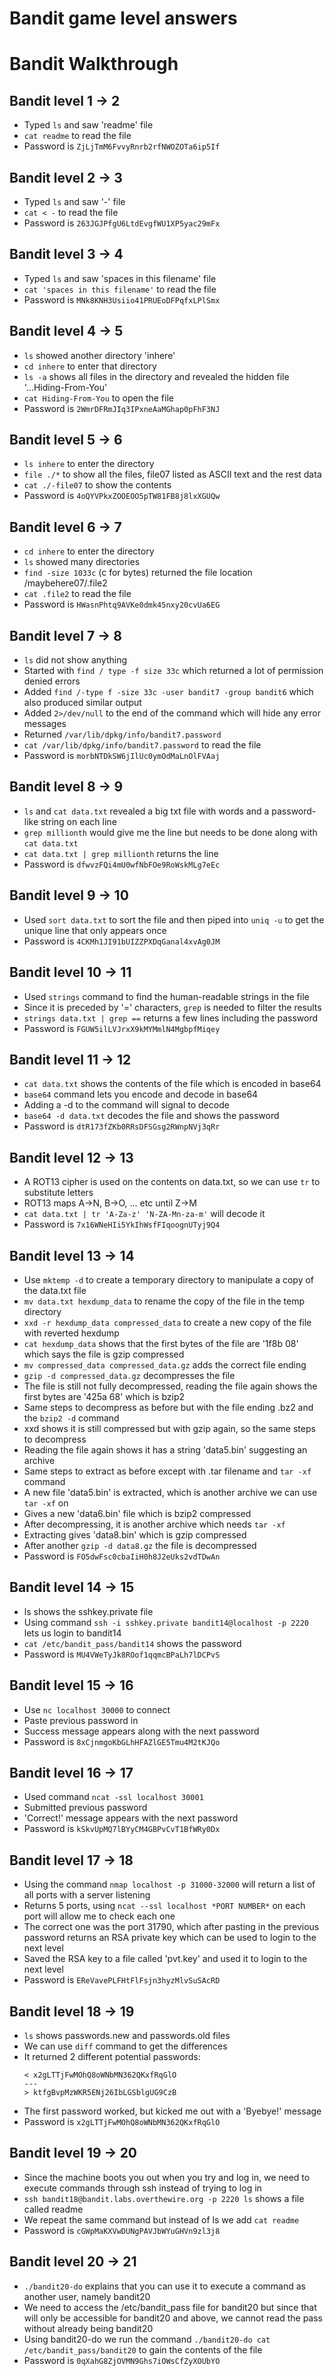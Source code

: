 # Bandit game level answers

# Bandit Walkthrough

## Bandit level 1 -> 2
- Typed `ls` and saw 'readme' file
- `cat readme` to read the file
- Password is `ZjLjTmM6FvvyRnrb2rfNWOZOTa6ip5If`

## Bandit level 2 -> 3
- Typed `ls` and saw '-' file
- `cat < -` to read the file
- Password is `263JGJPfgU6LtdEvgfWU1XP5yac29mFx`

## Bandit level 3 -> 4
- Typed `ls` and saw 'spaces in this filename' file
- `cat 'spaces in this filename'` to read the file
- Password is `MNk8KNH3Usiio41PRUEoDFPqfxLPlSmx`

## Bandit level 4 -> 5
- `ls` showed another directory 'inhere'
- `cd inhere` to enter that directory
- `ls -a` shows all files in the directory and revealed the hidden file '...Hiding-From-You'
- `cat Hiding-From-You` to open the file
- Password is `2WmrDFRmJIq3IPxneAaMGhap0pFhF3NJ`

## Bandit level 5 -> 6
- `ls inhere` to enter the directory
- `file ./*` to show all the files, file07 listed as ASCII text and the rest data
- `cat ./-file07` to show the contents
- Password is `4oQYVPkxZOOEOO5pTW81FB8j8lxXGUQw`

## Bandit level 6 -> 7
- `cd inhere` to enter the directory
- `ls` showed many directories
- `find -size 1033c` (c for bytes) returned the file location /maybehere07/.file2
- `cat .file2` to read the file
- Password is `HWasnPhtq9AVKe0dmk45nxy20cvUa6EG`

## Bandit level 7 -> 8
- `ls` did not show anything
- Started with `find / type -f size 33c` which returned a lot of permission denied errors
- Added `find /-type f -size 33c -user bandit7 -group bandit6` which also produced similar output
- Added `2>/dev/null` to the end of the command which will hide any error messages 
- Returned `/var/lib/dpkg/info/bandit7.password`
- `cat /var/lib/dpkg/info/bandit7.password` to read the file
- Password is `morbNTDkSW6jIlUc0ymOdMaLnOlFVAaj`

## Bandit level 8 -> 9
- `ls` and `cat data.txt` revealed a big txt file with words and a password-like string on each line
- `grep millionth` would give me the line but needs to be done along with `cat data.txt`
- `cat data.txt | grep millionth` returns the line
- Password is `dfwvzFQi4mU0wfNbFOe9RoWskMLg7eEc`

## Bandit level 9 -> 10
- Used `sort data.txt` to sort the file and then piped into `uniq -u` to get the unique line that only appears once
- Password is `4CKMh1JI91bUIZZPXDqGanal4xvAg0JM`

## Bandit level 10 -> 11
- Used `strings` command to find the human-readable strings in the file
- Since it is preceded by '=' characters, `grep` is needed to filter the results
- `strings data.txt | grep ==` returns a few lines including the password
- Password is `FGUW5ilLVJrxX9kMYMmlN4MgbpfMiqey`

## Bandit level 11 -> 12
- `cat data.txt` shows the contents of the file which is encoded in base64
- `base64` command lets you encode and decode in base64
- Adding a -d to the command will signal to decode
- `base64 -d data.txt` decodes the file and shows the password
- Password is `dtR173fZKb0RRsDFSGsg2RWnpNVj3qRr`

## Bandit level 12 -> 13
- A ROT13 cipher is used on the contents on data.txt, so we can use `tr` to substitute letters
- ROT13 maps A->N, B->O, … etc until Z->M
- `cat data.txt | tr 'A-Za-z' 'N-ZA-Mn-za-m'` will decode it
- Password is `7x16WNeHIi5YkIhWsfFIqoognUTyj9Q4`

## Bandit level 13 -> 14
- Use `mktemp -d` to create a temporary directory to manipulate a copy of the data.txt file
- `mv data.txt hexdump_data` to rename the copy of the file in the temp directory
- `xxd -r hexdump_data compressed_data` to create a new copy of the file with reverted hexdump
- `cat hexdump_data` shows that the first bytes of the file are '1f8b 08' which says the file is gzip compressed
- `mv compressed_data compressed_data.gz` adds the correct file ending
- `gzip -d compressed_data.gz` decompresses the file
- The file is still not fully decompressed, reading the file again shows the first bytes are '425a 68' which is bzip2
- Same steps to decompress as before but with the file ending .bz2 and the `bzip2 -d` command
- xxd shows it is still compressed but with gzip again, so the same steps to decompress
- Reading the file again shows it has a string 'data5.bin' suggesting an archive
- Same steps to extract as before except with .tar filename and `tar -xf` command
- A new file 'data5.bin' is extracted, which is another archive we can use `tar -xf` on
- Gives a new 'data6.bin' file which is bzip2 compressed
- After decompressing, it is another archive which needs `tar -xf`
- Extracting gives 'data8.bin' which is gzip compressed
- After another `gzip -d data8.gz` the file is decompressed
- Password is `FO5dwFsc0cbaIiH0h8J2eUks2vdTDwAn`

## Bandit level 14 -> 15
- ls shows the sshkey.private file
- Using command `ssh -i sshkey.private bandit14@localhost -p 2220` lets us login to bandit14
- `cat /etc/bandit_pass/bandit14` shows the password
- Password is `MU4VWeTyJk8ROof1qqmcBPaLh7lDCPvS`

## Bandit level 15 -> 16
- Use `nc localhost 30000` to connect
- Paste previous password in
- Success message appears along with the next password
- Password is `8xCjnmgoKbGLhHFAZlGE5Tmu4M2tKJQo`

## Bandit level 16 -> 17
- Used command `ncat -ssl localhost 30001`
- Submitted previous password
- 'Correct!' message appears with the next password
- Password is `kSkvUpMQ7lBYyCM4GBPvCvT1BfWRy0Dx`

## Bandit level 17 -> 18
- Using the command `nmap localhost -p 31000-32000` will return a list of all ports with a server listening
- Returns 5 ports, using `ncat --ssl localhost *PORT NUMBER*` on each port will allow me to check each one
- The correct one was the port 31790, which after pasting in the previous password returns an RSA private key which can be used to login to the next level
- Saved the RSA key to a file called 'pvt.key' and used it to login to the next level
- Password is `EReVavePLFHtFlFsjn3hyzMlvSuSAcRD`

## Bandit level 18 -> 19
- `ls` shows passwords.new and passwords.old files
- We can use `diff` command to get the differences
- It returned 2 different potential passwords:
  ```
  < x2gLTTjFwMOhQ8oWNbMN362QKxfRqGlO
  ---
  > ktfgBvpMzWKR5ENj26IbLGSblgUG9CzB
  ```
- The first password worked, but kicked me out with a 'Byebye!' message
- Password is `x2gLTTjFwMOhQ8oWNbMN362QKxfRqGlO`

## Bandit level 19 -> 20
- Since the machine boots you out when you try and log in, we need to execute commands through ssh instead of trying to log in
- `ssh bandit18@bandit.labs.overthewire.org -p 2220 ls` shows a file called readme
- We repeat the same command but instead of ls we add `cat readme`
- Password is `cGWpMaKXVwDUNgPAVJbWYuGHVn9zl3j8`

## Bandit level 20 -> 21
- `./bandit20-do` explains that you can use it to execute a command as another user, namely bandit20
- We need to access the /etc/bandit_pass file for bandit20 but since that will only be accessible for bandit20 and above, we cannot read the pass without already being bandit20
- Using bandit20-do we run the command `./bandit20-do cat /etc/bandit_pass/bandit20` to gain the contents of the file
- Password is `0qXahG8ZjOVMN9Ghs7iOWsCfZyXOUbYO` 
